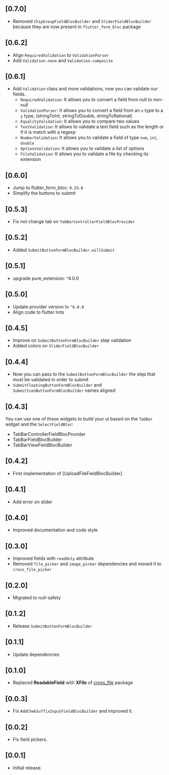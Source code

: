 ## [0.7.0]
- Removed `ChipGroupFieldBlocBuilder` and `SliderFieldBlocBuilder` because they are now present in `flutter_form_bloc` package

## [0.6.2]
- Align `RequiredValidation` to `ValidationParser`
- Add `Validation.none` and `Validation.composite`

## [0.6.1]
- Add `Validation` class and more validations, now you can validate our fields.
  - `RequiredValidation`: It allows you to convert a field from null to non-null
  - `ValidationParser`: It allows you to convert a field from an `x` type to a` y` type, (stringToInt, stringToDouble, stringToRational)
  - `EqualityValidation`: It allows you to compare two values
  - `TextValidation`: It allows to validate a text field such as the length or if it is match with a regexp
  - `NumberValidation`: It allows you to validate a field of type `num`, `int`, `double`
  - `OptionsValidation`: It allows you to validate a list of options
  - `FileValidation`: It allows you to validate a file by checking its extension

## [0.6.0]
- Jump to flutter_form_bloc: `0.29.0`
- Simplify the buttons to submit

## [0.5.3]
- Fix not change tab on `TabBarControllerFieldBlocProvider`

## [0.5.2]
- Added `SubmitButtonFormBlocBuilder.willSubmit` 

## [0.5.1]
- upgrade pure_extension: ^4.0.0

## [0.5.0]
- Update provider version to `^6.0.0`
- Align code to flutter lints

## [0.4.5]
- Improve on `SubmitButtonFormBlocBuilder` step validation
- Added colors on `SliderFieldBlocBuilder`

## [0.4.4]
- Now you can pass to the `SubmitButtonFormBlocBuilder` the step that must be validated in order to submit
- `SubmitFloatingButtonFormBlocBuilder` and `SubmitIconButtonFormBlocBuilder` names aligned

## [0.4.3]
You can use one of these widgets to build your ui based on the `TabBar` widget and the `SelectFieldBloc`:
- TabBarControllerFieldBlocProvider
- TabBarFieldBlocBuilder
- TabBarViewFieldBlocBuilder

## [0.4.2]
- First implementation of [UploadFileFieldBlocBuilder]

## [0.4.1]
- Add error on slider

## [0.4.0]
- Improved documentation and code style 

## [0.3.0]
- Improved fields with `readOnly` attribute
- Removed `file_picker` and `image_picker` dependencies and moved it to `cross_file_picker`

## [0.2.0]
- Migrated to null-safety

## [0.1.2]
- Release `SubmitButtonFormBlocBuilder`

## [0.1.1]
- Update dependencies

## [0.1.0]
- Replaced **ReadableField** with **XFile** of [cross_file](https://pub.dev/packages/cross_file) package

## [0.0.3]
- Fix `AddChekSuffixInputFieldBlocBuilder` and improved it.

## [0.0.2]
- Fix field pickers.

## [0.0.1]
- Initial release.
